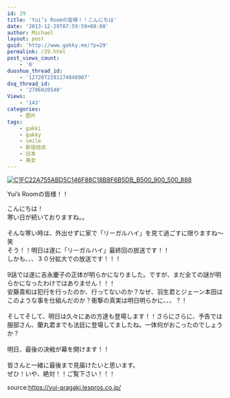 ```yaml
---
id: 29
title: 'Yui’s Roomの皆様！！こんにちは'
date: '2013-12-29T07:59:59+08:00'
author: Michael
layout: post
guid: 'http://www.gakky.me/?p=29'
permalink: /29.html
post_views_count:
    - '0'
duoshuo_thread_id:
    - '1272072281174048907'
dsq_thread_id:
    - '2706920540'
Views:
    - '143'
categories:
    - 图片
tags:
    - gakki
    - gakky
    - smile
    - 新垣结衣
    - 日本
    - 美女
---
```


[![C1FC22A755ABD5C146F88C18B8F6B5DB_B500_900_500_888](http://www.yui-aragaki.org/wp-content/uploads/img/C1FC22A755ABD5C146F88C18B8F6B5DB_B500_900_500_888.jpeg)](http://www.yui-aragaki.org/wp-content/uploads/img/C1FC22A755ABD5C146F88C18B8F6B5DB_B1280_1280_720_1280.jpeg)

<span>Yui’s Roomの皆様！！</span>

<span>こんにちは！</span>  
<span>寒い日が続いておりますね。。</span>  
<span> </span>  
<span>そんな寒い時は、外出せずに家で「リーガルハイ」を見て過ごすに限りますね〜笑</span>  
<span>そう！！明日は遂に「リーガルハイ」最終回の放送です！！</span>  
<span>しかも、、、３０分拡大での放送です！！！</span>  
<span> </span>  
<span>9話では遂に吉永慶子の正体が明らかになりました。ですが、まだ全ての謎が明らかになったわけではありません！！！</span>  
<span>安藤貴和は犯行を行ったのか、行ってないのか？なぜ、羽生君とジェーン本田はこのような事を仕組んだのか？衝撃の真実は明日明らかに、、、？！</span>  
<span> </span>  
<span>そしてそして、明日は久々にあの方達も登場します！！さらにさらに、予告では服部さん、蘭丸君までも法廷に登場してましたね。一体何がおこったのでしょうか？</span>  
<span> </span>  
<span>明日、最後の決戦が幕を開けます！！</span>  
<span> </span>  
<span>皆さんと一緒に最後まで見届けたいと思います。</span>  
<span>ぜひ！いや、絶対！！ご覧下さい！！！</span>

<span>source:</span>[](https://yui-aragaki.lespros.co.jp/)<https://yui-aragaki.lespros.co.jp/>

[ ](https://yui-aragaki.lespros.co.jp/)